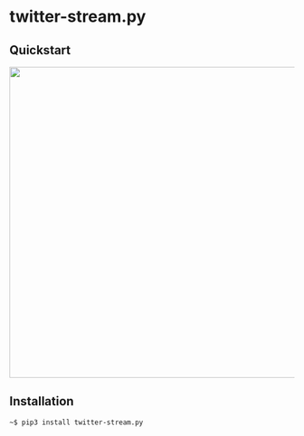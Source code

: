 # twitter-stream.py

## Quickstart

<img src="assets/demo.gif" width="600" height="550" />


## Installation
```
~$ pip3 install twitter-stream.py
```
